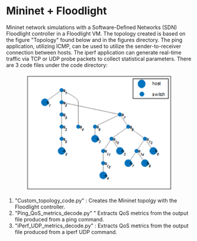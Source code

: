 # Mininet + Floodlight

Mininet network simulations with a Software-Defined Networks (SDN) Floodlight controller in a Floodlight VM. The topology created is based on the figure "Topology" found below and in the figures directory. The ping application, utilizing ICMP, can be used to utilize the sender-to-receiver connection between hosts. The iperf application can generate real-time traffic via TCP or UDP probe packets to collect statistical parameters. There are 3 code files under the code directory:

<p align="center">
<img src="https://github.com/TareqTayeh/Mininet-Simulation-with-Floodlight/blob/master/figures/Topology.png" width="400">
</p>

1. "Custom_topology_code.py" : Creates the Mininet topolgy with the Floodlight controller.
2. "Ping_QoS_metrics_decode.py" " Extracts QoS metrics from the output file produced from a ping command.
3. "iPerf_UDP_metrics_decode.py" : Extracts QoS metrics from the output file produced from a iperf UDP command.